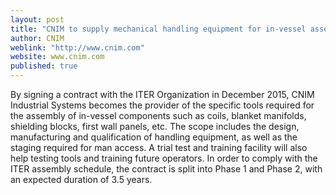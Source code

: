 ```yaml
---
layout: post
title: "CNIM to supply mechanical handling equipment for in-vessel assembly"
author: CNIM
weblink: "http://www.cnim.com"
website: www.cnim.com
published: true
---
```





By signing a contract with the ITER Organization in December 2015, CNIM Industrial Systems becomes the provider of the specific tools required for the assembly of in-vessel components such as coils, blanket manifolds, shielding blocks, first wall panels, etc. The scope includes the design, manufacturing and qualification of handling equipment, as well as the staging required for man access. A trial test and training facility will also help testing tools and training future operators. In order to comply with the ITER assembly schedule, the contract is split into Phase 1 and Phase 2, with an expected duration of 3.5 years.

